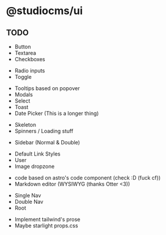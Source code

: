 # @studiocms/ui

## TODO

<!-- Done -->
- Button
- Textarea
- Checkboxes

<!-- Checkboxy-Stuff -->
- Radio inputs
- Toggle

<!-- Based on popover API -->
- Tooltips based on popover
- Modals
- Select
- Toast
- Date Picker (This is a longer thing)

<!-- Loading stuffs -->
- Skeleton
- Spinners / Loading stuff

<!-- Navigation -->
- Sidebar (Normal & Double)

<!-- Other Stuff -->
- Default Link Styles
- User
- Image dropzone

<!-- Otter Stuff -->
- code based on astro's code component (check :D (fuck cf))
- Markdown editor (WYSIWYG (thanks Otter <3))

<!-- Layouts -->
- Single Nav
- Double Nav
- Root

<!-- Maybe's -->
- Implement tailwind's prose
- Maybe starlight props.css